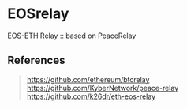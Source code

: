 # EOSrelay
EOS-ETH Relay :: based on PeaceRelay

## References
> https://github.com/ethereum/btcrelay   
> https://github.com/KyberNetwork/peace-relay   
> https://github.com/k26dr/eth-eos-relay   
